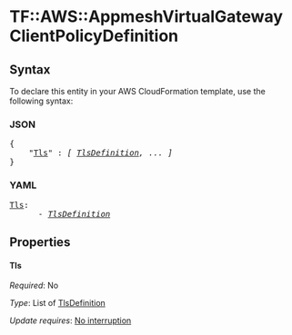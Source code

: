 # TF::AWS::AppmeshVirtualGateway ClientPolicyDefinition

## Syntax

To declare this entity in your AWS CloudFormation template, use the following syntax:

### JSON

<pre>
{
    "<a href="#tls" title="Tls">Tls</a>" : <i>[ <a href="tlsdefinition.md">TlsDefinition</a>, ... ]</i>
}
</pre>

### YAML

<pre>
<a href="#tls" title="Tls">Tls</a>: <i>
      - <a href="tlsdefinition.md">TlsDefinition</a></i>
</pre>

## Properties

#### Tls

_Required_: No

_Type_: List of <a href="tlsdefinition.md">TlsDefinition</a>

_Update requires_: [No interruption](https://docs.aws.amazon.com/AWSCloudFormation/latest/UserGuide/using-cfn-updating-stacks-update-behaviors.html#update-no-interrupt)

